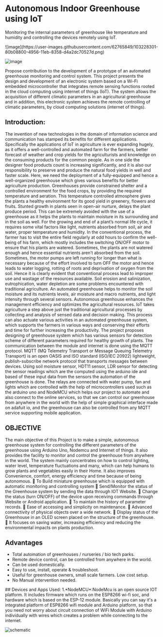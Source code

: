 # Autonomous Indoor Greenhouse using IoT
Monitoring the internal parameters of greenhouse like temperature and humidity and controlling the devices remotely using IoT.

<div align=”center”> ![image](https://user-images.githubusercontent.com/62765849/103228301-80b08800-4956-11eb-8358-d4a2dc70527d.png)</div>

![image](https://user-images.githubusercontent.com/62765849/103228301-80b08800-4956-11eb-8358-d4a2dc70527d.png)


Propose contribution to the development of a prototype of an automated greenhouse monitoring and control system. This project presents the design and development of an electronic system based on a Wi-Fi embedded microcontroller that integrates remote sensing functions rooted in the cloud computing using internet of things (IoT). The system allows the acquisition of different climatic parameters in an agricultural greenhouse and in addition, this electronic system achieves the remote controlling of climatic parameters, by cloud computing solutions (internet of things). 

## Introduction:
The invention of new technologies in the domain of information science and communication has stamped its benefits for different applications. Specifically the applications of IoT in agriculture is ever expanding hugely, as it offers a well-controlled and automated farm for the farmers, better forecast of weather and crop yields for the agriculturists and knowledge on the consuming products for the common people. As in one side the designer food products count is increasing significantly, and it is also our responsibility to preserve and produce the natural food yields in well and faster scale. Here, we need the deployment of a fully-equipped and hence a well-organized greenhouse which gives various benefits for better agriculture production. Greenhouses provide constrained shelter and a controlled environment for the food crops, by providing the required temperature and aeration. This temperature controlled atmosphere gives the plants a healthy environment for its good yield in greenery, flowers and fruits. Stunted growth in plants seen in open-air nurture, delays the plant produce period. This can be extremely avoided with the use of a greenhouse as it helps the plants to maintain moisture in its surrounding and in the soil as well. For the growing and end of a plant’s normal life cycle, it requires some vital factors like light, nutrients absorbed from soil, air and water, proper temperature and humidity.
In the conventional process, the farmer has to visit the entire field regularly at odd hours to confirm the well-being of his farm, which mostly includes the switching ON/OFF motor to ensure that his plants are watered. Sometimes, the plants are not watered enough and hence essential nutrients aren’t absorbed from the soil. Sometimes, the motor pumps are left running for longer than what is necessary because of the effort involved to turn OFF the motor and hence leads to water logging, rotting of roots and deprivation of oxygen from the soil. Hence it is clearly evident that conventional process lead to improper use and wastage of the resources available. Soil erosion and salinization, eutrophication, water depletion are some problems encountered with traditional agriculture. An automated greenhouse helps to monitor the soil moisture and its nutrients levels, air moisture and macro nutrients, and light intensity through several sensors. Autonomous greenhouse enhances the management efficiency and optimizes the agricultural resources. IoT takes agriculture a step above just the traditional agricultural processes by collecting and analysis of sensed data and decision making. This process can also actuate various activities in an automated greenhouse system, which supports the farmers in various ways and conserving their efforts and time for further increasing the productivity.
The project proposes designing of greenhouse system which has various sensors for detection scheme of different parameters required for healthy growth of plants. The communication between the module and internet is done using the MQTT protocol. MQTT (MQ Telemetry Transport or Message Queuing Telemetry Transport) is an open OASIS and ISO standard (ISO/IEC 20922) lightweight, publish-subscribe network protocol that transports messages between devices. Using soil moisture sensor, HDT11 sensor, LDR sensor for detecting the sensor readings which are the computed using the arduino ide and based of these input data from the sensors the automation of the greenhouse is done. The relays are connected with water pump, fan and lights which are controlled with the help of microcontrollers used such as the arduino uno and NodeMCU which helps our project to automate and also connect to the online services, so that we can control our greenhouse from anywhere in the world with the help of simple graphical interface made on adafuit io, and the greenhouse can also be controlled from any MQTT service supporting mobile application.

## OBJECTIVE 
The main objective of this Project is to make a simple, autonomous greenhouse system for controlling the different parameters of the greenhouse using Arduino Uno, Nodemcu and Internet of things. It also provides the facility to monitor and control the greenhouse from anywhere in the world. The system mainly concentrates on how to control lighting, water level, temperature fluctuations and many, which can help humans to grow plants and vegetables easily in their Home. It also improves Convenience, comfort, energy efficiency and time because of being autonomous.  To Build miniature greenhouse which is equipped with automatic monitoring and controlling system  Send/Monitor the status of the Greenhouse system by sending the data through IOT Website.  Change the status (turn ON/OFF) of the device upon receiving commands through Website or Android application.  To maintain the history of parameter records.  Ease of accessing and simplicity on maintenance.  Advanced connectivity of physical objects over a wide network.  Display status of the Greenhouse in an OLED screen placed on the structure of the greenhouse.  It focuses on saving water, increasing efficiency and reducing the environmental impacts on plants production.

## Advantages
 <ul>
 <li> Total automation of greenhouses / nurseries / bio tech parks. 
 <li> Remote device control, can be controlled from anywhere in the world. 
 <li> Can be used domestically. 
 <li> Easy to use, install, operate & troubleshoot. 
 <li> Useful for greenhouse owners, small scale farmers. Low cost setup. 
 <li> No Manual intervention needed.
 </ul>
## Devices and Apps Used:
1.*NodeMCU*:NodeMcu is an open source IOT platform. It includes firmware which runs on the ESP8266 wi-fi soc, and hardware which is based on the ESP-12 module. Basically you can say it's a integrated platform of ESP8266 wifi module and Arduino platform, so that you need not worry about circuit connection of WiFi Module with Arduino individually with wires which creates a problem while connecting to the internet.

![schematic](https://user-images.githubusercontent.com/62765849/103223679-c9634380-494c-11eb-9503-a5b6ba36cdaa.png)